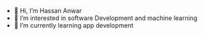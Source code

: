 - 👋 Hi, I’m Hassan Anwar
- 👀 I’m interested in software Development and machine learning
- 🌱 I’m currently learning app development


<!---
Hassananwar12030/Hassananwar12030 is a ✨ special ✨ repository because its `README.md` (this file) appears on your GitHub profile.
You can click the Preview link to take a look at your changes.
--->
